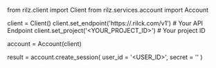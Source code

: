 from rilz.client import Client
from rilz.services.account import Account

client = Client()
client.set_endpoint('https://<REGION>.rilck.com/v1') # Your API Endpoint
client.set_project('<YOUR_PROJECT_ID>') # Your project ID

account = Account(client)

result = account.create_session(
    user_id = '<USER_ID>',
    secret = '<SECRET>'
)
